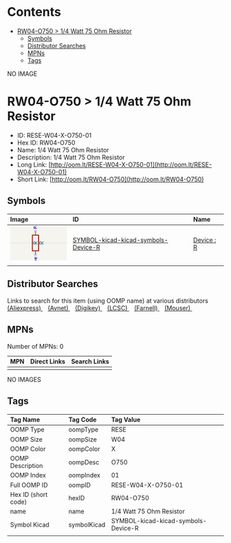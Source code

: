 



Contents
========

* [RW04-O750 > 1/4 Watt 75 Ohm Resistor](#rw04-o750--14-watt-75-ohm-resistor)
	* [Symbols](#symbols)
	* [Distributor Searches](#distributor-searches)
	* [MPNs](#mpns)
	* [Tags](#tags)
  
NO IMAGE  
# RW04-O750 > 1/4 Watt 75 Ohm Resistor

- ID: RESE-W04-X-O750-01
- Hex ID: RW04-O750
- Name: 1/4 Watt 75 Ohm Resistor
- Description: 1/4 Watt 75 Ohm Resistor
- Long Link: [http://oom.lt/RESE-W04-X-O750-01](http://oom.lt/RESE-W04-X-O750-01)
- Short Link: [http://oom.lt/RW04-O750](http://oom.lt/RW04-O750)

## Symbols
  

|Image|ID|Name|
| :--- | :--- | :--- |
|[![](https://raw.githubusercontent.com/oomlout/oomlout_OOMP_eda_V2/main/SYMBOL/kicad/kicad-symbols/Device/R/image_140.png)](https://github.com/oomlout/oomlout_OOMP_eda_V2/tree/main/SYMBOL/kicad/kicad-symbols/Device/R/)|[SYMBOL-kicad-kicad-symbols-Device-R](https://github.com/oomlout/oomlout_OOMP_eda_V2/tree/main/SYMBOL/kicad/kicad-symbols/Device/R/)|[Device : R](https://github.com/oomlout/oomlout_OOMP_eda_V2/tree/main/SYMBOL/kicad/kicad-symbols/Device/R/)|
||||

## Distributor Searches
  
Links to search for this item (using OOMP name) at various distributors  
[(Aliexpress) ](https://www.aliexpress.com/wholesale?SearchText=11171/4+Watt+75+Ohm+Resistor)&nbsp;&nbsp;&nbsp;[(Avnet) ](https://www.avnet.com/shop/us/search/1/4+Watt+75+Ohm+Resistor)&nbsp;&nbsp;&nbsp;[(Digikey) ](https://www.digikey.co.uk/en/products/result?s=1/4+Watt+75+Ohm+Resistor)&nbsp;&nbsp;&nbsp;[(LCSC) ](https://www.lcsc.com/search?q=1/4+Watt+75+Ohm+Resistor)&nbsp;&nbsp;&nbsp;[(Farnell) ](https://uk.farnell.com/search?st=1/4+Watt+75+Ohm+Resistor)&nbsp;&nbsp;&nbsp;[(Mouser) ](https://www.mouser.com/c/?q=1/4+Watt+75+Ohm+Resistor)&nbsp;&nbsp;&nbsp;
## MPNs
  
Number of MPNs: 0  

|MPN|Direct Links|Search Links|
| :--- | :--- | :--- |
||||
  
NO IMAGES  
## Tags
  

|Tag Name|Tag Code|Tag Value|
| :--- | :--- | :--- |
|OOMP Type|oompType|RESE|
|OOMP Size|oompSize|W04|
|OOMP Color|oompColor|X|
|OOMP Description|oompDesc|O750|
|OOMP Index|oompIndex|01|
|Full OOMP ID|oompID|RESE-W04-X-O750-01|
|Hex ID (short code)|hexID|RW04-O750|
|name|name|1/4 Watt 75 Ohm Resistor|
|Symbol Kicad|symbolKicad|SYMBOL-kicad-kicad-symbols-Device-R|
||||
